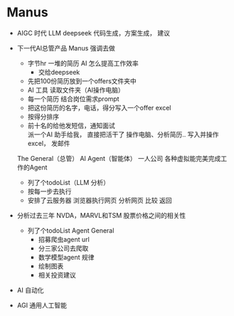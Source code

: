 # Manus

- AIGC 时代
    LLM  deepseek 
    代码生成，方案生成， 建议
- 下一代AI总管产品
    Manus 强调去做
    - 字节hr
        一堆的简历 AI 怎么提高工作效率
        - 交给deepseek
    - 先把100份简历放到一个offers文件夹中
    - AI  工具  读取文件夹（AI操作电脑）
    - 每一个简历  结合岗位需求prompt  
    -   把这份简历的名字，电话，得分写入一个offer excel
    - 按得分排序
    - 前十名的给他发短信，通知面试  
    派一个AI 助手给我， 直接把活干了
    操作电脑、分析简历.. 写入并操作excel， 发邮件

    The General（总管） AI Agent（智能体）
    一人公司
    各种虚拟能完美完成工作的Agent
    - 列了个todoList（LLM 分析）
    - 按每一步去执行
    - 安排了云服务器
        浏览器执行网页
        分析网页
        比较
        返回

- 分析过去三年 NVDA，MARVL和TSM 股票价格之间的相关性
    - 列了个todoList
        Agent General
        - 招募爬虫agent url
        - 分三家公司去爬取
        - 数学模型agent 规律
        - 绘制图表 
        - 相关投资建议
- AI 自动化

- AGI 通用人工智能
